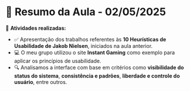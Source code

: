 # 📌 Resumo da Aula - 02/05/2025  

📌 **Atividades realizadas:**  
- ✅ Apresentação dos trabalhos referentes às **10 Heurísticas de Usabilidade de Jakob Nielsen**, iniciados na aula anterior.  
- 💻 O meu grupo utilizou o site **Instant Gaming** como exemplo para aplicar os princípios de usabilidade.  
- 🔍 Analisamos a interface com base em critérios como **visibilidade do status do sistema**, **consistência e padrões**, **liberdade e controle do usuário**, entre outros.  